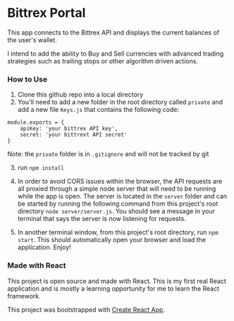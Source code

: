 Bittrex Portal
=====
This app connects to the Bittrex API and displays the current balances of the user's wallet.

I intend to add the ability to Buy and Sell currencies with advanced trading strategies such as trailing stops or other algorithm driven actions.

### How to Use
1. Clone this github repo into a local directory
2. You'll need to add a new folder in the root directory called `private` and add a new file `Keys.js` that contains the following code:
```
module.exports = {
    apiKey: 'your bittrex API key',
    secret: 'your bittrext API secret'
}
```
Note: the `private` folder is in `.gitignore` and will not be tracked by git

3. run `npm install`

4. In order to avoid CORS issues within the browser, the API requests are all proxied through a simple node server that will need to be running while the app is open. The server is located in the `server` folder and can be started by running the following command from this project's root directory `node server/server.js`. You should see a message in your terminal that says the server is now listening for requests.

5. In another terminal window, from this project's root directory, run `npm start`. This should automatically open your browser and load the application. Enjoy!

### Made with React

This project is open source and made with React. This is my first real React application and is mostly a learning opportunity for me to learn the React framework.

This project was bootstrapped with [Create React App](https://github.com/facebookincubator/create-react-app).
